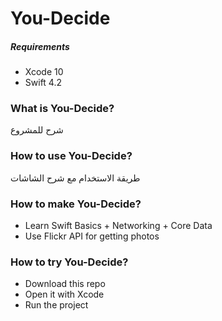# You-Decide


##### Requirements
* Xcode 10
* Swift 4.2

### What is You-Decide?
شرح للمشروع

### How to use You-Decide?
طريقة الاستخدام مع شرح الشاشات

### How to make You-Decide?

- Learn Swift Basics + Networking + Core Data
- Use Flickr API for getting photos

### How to try You-Decide?
- Download this repo
- Open it with Xcode
- Run the project
